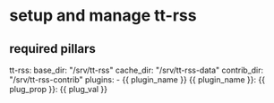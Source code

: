 # setup and manage tt-rss

## required pillars

  tt-rss:
    base_dir: "/srv/tt-rss"
    cache_dir: "/srv/tt-rss-data"
    contrib_dir: "/srv/tt-rss-contrib"
    plugins:
      - {{ plugin_name }}
    {{ plugin_name }}:
      {{ plug_prop }}: {{ plug_val }}
